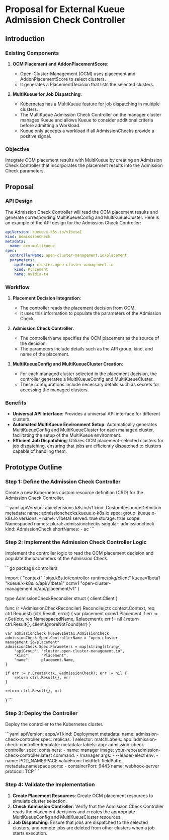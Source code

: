 
# Proposal for External Kueue Admission Check Controller

## Introduction

### Existing Components

1. **OCM Placement and AddonPlacementScore**:
   - Open-Cluster-Management (OCM) uses placement and AddonPlacementScore to select clusters.
   - It generates a PlacementDecision that lists the selected clusters.

2. **MultiKueue for Job Dispatching**:
   - Kubernetes has a MultiKueue feature for job dispatching in multiple clusters.
   - The MultiKueue Admission Check Controller on the manager cluster manages Kueue and allows Kueue to consider additional criteria before admitting a Workload.
   - Kueue only accepts a workload if all AdmissionChecks provide a positive signal.

### Objective
Integrate OCM placement results with MultiKueue by creating an Admission Check Controller that incorporates the placement results into the Admission Check parameters.

## Proposal

### API Design

The Admission Check Controller will read the OCM placement results and generate corresponding MultiKueueConfig and MultiKueueCluster. Here is an example of the API design for the Admission Check Controller:

```yaml
apiVersion: kueue.x-k8s.io/v1beta1
kind: AdmissionCheck
metadata:
  name: ocm-multikueue
spec:
  controllerName: open-cluster-management.io/placement
  parameters:
    apiGroup: cluster.open-cluster-management.io
    kind: Placement
    name: nvidia-t4
```

### Workflow

1. **Placement Decision Integration**:
   - The controller reads the placement decision from OCM.
   - It uses this information to populate the parameters of the Admission Check.

2. **Admission Check Controller**:
   - The controllerName specifies the OCM placement as the source of the decision.
   - The parameters include details such as the API group, kind, and name of the placement.

3. **MultiKueueConfig and MultiKueueCluster Creation**:
   - For each managed cluster selected in the placement decision, the controller generates a MultiKueueConfig and MultiKueueCluster.
   - These configurations include necessary details such as secrets for accessing the managed clusters.

### Benefits

- **Universal API Interface**: Provides a universal API interface for different clusters.
- **Automated MultiKueue Environment Setup**: Automatically generates MultiKueueConfig and MultiKueueCluster for each managed cluster, facilitating the setup of the MultiKueue environment.
- **Efficient Job Dispatching**: Utilizes OCM placement-selected clusters for job dispatching, ensuring that jobs are efficiently dispatched to clusters capable of handling them.

## Prototype Outline

### Step 1: Define the Admission Check Controller

Create a new Kubernetes custom resource definition (CRD) for the Admission Check Controller.

\`\`\`yaml
apiVersion: apiextensions.k8s.io/v1
kind: CustomResourceDefinition
metadata:
  name: admissionchecks.kueue.x-k8s.io
spec:
  group: kueue.x-k8s.io
  versions:
    - name: v1beta1
      served: true
      storage: true
  scope: Namespaced
  names:
    plural: admissionchecks
    singular: admissioncheck
    kind: AdmissionCheck
    shortNames:
      - ac
\`\`\`

### Step 2: Implement the Admission Check Controller Logic

Implement the controller logic to read the OCM placement decision and populate the parameters of the Admission Check.

\`\`\`go
package controllers

import (
    "context"
    "sigs.k8s.io/controller-runtime/pkg/client"
    kueuev1beta1 "kueue.x-k8s.io/api/v1beta1"
    ocmv1 "open-cluster-management.io/api/placement/v1"
)

type AdmissionCheckReconciler struct {
    client.Client
}

func (r *AdmissionCheckReconciler) Reconcile(ctx context.Context, req ctrl.Request) (ctrl.Result, error) {
    var placement ocmv1.Placement
    if err := r.Get(ctx, req.NamespacedName, &placement); err != nil {
        return ctrl.Result{}, client.IgnoreNotFound(err)
    }

    var admissionCheck kueuev1beta1.AdmissionCheck
    admissionCheck.Spec.ControllerName = "open-cluster-management.io/placement"
    admissionCheck.Spec.Parameters = map[string]string{
        "apiGroup": "cluster.open-cluster-management.io",
        "kind":     "Placement",
        "name":     placement.Name,
    }

    if err := r.Create(ctx, &admissionCheck); err != nil {
        return ctrl.Result{}, err
    }

    return ctrl.Result{}, nil
}
\`\`\`

### Step 3: Deploy the Controller

Deploy the controller to the Kubernetes cluster.

\`\`\`yaml
apiVersion: apps/v1
kind: Deployment
metadata:
  name: admission-check-controller
spec:
  replicas: 1
  selector:
    matchLabels:
      app: admission-check-controller
  template:
    metadata:
      labels:
        app: admission-check-controller
    spec:
      containers:
        - name: manager
          image: your-repo/admission-check-controller:latest
          command:
            - /manager
          args:
            - --leader-elect
          env:
            - name: POD_NAMESPACE
              valueFrom:
                fieldRef:
                  fieldPath: metadata.namespace
          ports:
            - containerPort: 9443
              name: webhook-server
              protocol: TCP
\`\`\`

### Step 4: Validate the Implementation

1. **Create Placement Resources**: Create OCM placement resources to simulate cluster selection.
2. **Check Admission Controller**: Verify that the Admission Check Controller reads the placement decisions and creates the appropriate MultiKueueConfig and MultiKueueCluster resources.
3. **Job Dispatching**: Ensure that jobs are dispatched to the selected clusters, and remote jobs are deleted from other clusters when a job starts execution.
